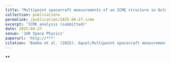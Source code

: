 ```yaml
---
title: "Multipoint spacecraft measurements of an ICME structure in October 2021: From the solar surface to the inner heliosphere"
collection: publications
permalink: /publication/2025-04-27-icme
excerpt: 'ICME analysis (submitted)'
date: 2025-04-27
venue: 'JGR Space Physics'
paperurl: 'http://***'
citation: 'Bamba et al. (2025). &quot;Multipoint spacecraft measurements of an ICME structure in October 2021: From the solar surface to the inner heliosphere&quot; <i>JGR Space Physics</i>. submitted, *'
---
```


**
